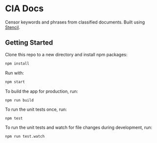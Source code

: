 # CIA Docs

Censor keywords and phrases from classified documents. Built using [Stencil](https://stenciljs.com/).


## Getting Started

Clone this repo to a new directory and install npm packages:

```bash
npm install
```

Run with:

```bash
npm start
```

To build the app for production, run:

```bash
npm run build
```

To run the unit tests once, run:

```
npm test
```

To run the unit tests and watch for file changes during development, run:

```
npm run test.watch
```
